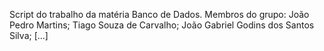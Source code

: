 Script do trabalho da matéria Banco de Dados.
Membros do grupo: João Pedro Martins; Tiago Souza de Carvalho; João Gabriel Godins dos Santos Silva; [...]
